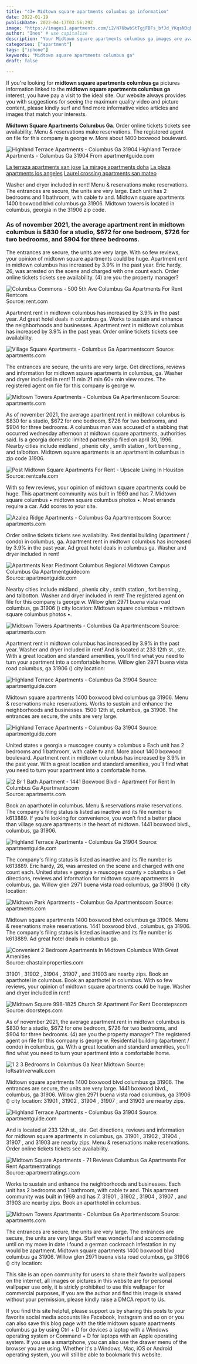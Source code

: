 ```yaml
---
title: "43+ Midtown square apartments columbus ga information"
date: 2022-01-19
publishDate: 2022-04-17T03:56:29Z
image: "https://images1.apartments.com/i2/N76bwbStTgjFBFs_bfJd_YKqsN3qbFh_HZ4uPtOWWYc/117/midtown-towers-columbus-ga-building-photo.jpg?p=1"
author: "Ines" # use capitalize
description: "Your Midtown square apartments columbus ga images are available in this site. Midtown square apartments columbus ga are a topic that is being searched for and liked by netizens now. You can Download the Midtown square apartments columbus ga files here. Get all royalty-free vectors."
categories: ["apartment"]
tags: ["iphone"]
keywords: "Midtown square apartments columbus ga"
draft: false

---
```


If you're looking for **midtown square apartments columbus ga** pictures information linked to the **midtown square apartments columbus ga** interest, you have pay a visit to the ideal  site.  Our website always  provides you with  suggestions  for seeing  the maximum  quality video and picture  content, please kindly surf and find more informative video articles and images  that match your interests.

**Midtown Square Apartments Columbus Ga**. Order online tickets tickets see availability. Menu &amp; reservations make reservations. The registered agent on file for this company is george w. More about 1400 boxwood boulevard.

![Highland Terrace Apartments - Columbus Ga 31904](https://rentpath-res.cloudinary.com/$img_current/t_3x2_jpg_xl/ecc50672f575ea5d3f781f83eb8e48be "Highland Terrace Apartments - Columbus Ga 31904")
Highland Terrace Apartments - Columbus Ga 31904 From apartmentguide.com

[La terraza apartments san jose](/la-terraza-apartments-san-jose/)
[La mirage apartments doha](/la-mirage-apartments-doha/)
[La plaza apartments los angeles](/la-plaza-apartments-los-angeles/)
[Laurel crossing apartments san mateo](/laurel-crossing-apartments-san-mateo/)

Washer and dryer included in rent! Menu &amp; reservations make reservations. The entrances are secure, the units are very large. Each unit has 2 bedrooms and 1 bathroom, with cable tv and. Midtown square apartments 1400 boxwood blvd columbus ga 31906. Midtown towers is located in columbus, georgia in the 31906 zip code.

### As of november 2021, the average apartment rent in midtown columbus is $830 for a studio, $672 for one bedroom, $726 for two bedrooms, and $904 for three bedrooms.

The entrances are secure, the units are very large. With so few reviews, your opinion of midtown square apartments could be huge. Apartment rent in midtown columbus has increased by 3.9% in the past year. Eric hardy, 26, was arrested on the scene and charged with one count each. Order online tickets tickets see availability. (4) are you the property manager?


![Columbus Commons - 500 5th Ave Columbus Ga Apartments For Rent Rentcom](https://rentpath-res.cloudinary.com/$img_current/t_3x2_jpg_xl/t_unpaid/9c1b7f7180aeebec491008f1977620b6 "Columbus Commons - 500 5th Ave Columbus Ga Apartments For Rent Rentcom")
Source: rent.com

Apartment rent in midtown columbus has increased by 3.9% in the past year. Ad great hotel deals in columbus ga. Works to sustain and enhance the neighborhoods and businesses. Apartment rent in midtown columbus has increased by 3.9% in the past year. Order online tickets tickets see availability.

![Village Square Apartments - Columbus Ga Apartmentscom](https://images1.apartments.com/i2/hR-3odnyroOUS0cIevE7ufFfsuUKdflPXb5w_cdolO4/111/village-square-columbus-ga-primary-photo.jpg "Village Square Apartments - Columbus Ga Apartmentscom")
Source: apartments.com

The entrances are secure, the units are very large. Get directions, reviews and information for midtown square apartments in columbus, ga. Washer and dryer included in rent! 11 min 21 min 60+ min view routes. The registered agent on file for this company is george w.

![Midtown Towers Apartments - Columbus Ga Apartmentscom](https://images1.apartments.com/i2/WtVtGV7_OVoZB3uShIHbZHVjGjyCJGAFqYHp5JR-YG0/111/midtown-towers-columbus-ga-primary-photo.jpg "Midtown Towers Apartments - Columbus Ga Apartmentscom")
Source: apartments.com

As of november 2021, the average apartment rent in midtown columbus is $830 for a studio, $672 for one bedroom, $726 for two bedrooms, and $904 for three bedrooms. A columbus man was accused of a stabbing that occurred wednesday afternoon at midtown square apartments, authorities said. Is a georgia domestic limited partnership filed on april 30, 1996. Nearby cities include midland , phenix city , smith station , fort benning , and talbotton. Midtown square apartments is an apartment in columbus in zip code 31906.

![Post Midtown Square Apartments For Rent - Upscale Living In Houston](https://www.rentcafe.com/blog/wp-content/uploads/sites/62/2015/12/bedroom-design-post-midtown-square-houston.jpg "Post Midtown Square Apartments For Rent - Upscale Living In Houston")
Source: rentcafe.com

With so few reviews, your opinion of midtown square apartments could be huge. This apartment community was built in 1969 and has 7. Midtown square columbus • midtown square columbus photos •. Most errands require a car. Add scores to your site.

![Azalea Ridge Apartments - Columbus Ga Apartmentscom](https://images1.apartments.com/i2/l7m3u9S_9shBEpUp_nrYofNysxtJylDgb8PLdgmhzLA/111/azalea-ridge-columbus-ga-primary-photo.jpg "Azalea Ridge Apartments - Columbus Ga Apartmentscom")
Source: apartments.com

Order online tickets tickets see availability. Residential building (apartment / condo) in columbus, ga. Apartment rent in midtown columbus has increased by 3.9% in the past year. Ad great hotel deals in columbus ga. Washer and dryer included in rent!

![Apartments Near Piedmont Columbus Regional Midtown Campus Columbus Ga Apartmentguidecom](https://rentpath-res.cloudinary.com/w_336,h_280,t_rp,cs_tinysrgb,fl_force_strip,c_fill/e_unsharp_mask:50,q_auto/9fa99e9ed02dbbe055575da8b0034730 "Apartments Near Piedmont Columbus Regional Midtown Campus Columbus Ga Apartmentguidecom")
Source: apartmentguide.com

Nearby cities include midland , phenix city , smith station , fort benning , and talbotton. Washer and dryer included in rent! The registered agent on file for this company is george w. Willow glen 2971 buena vista road columbus, ga 31906 () city location: Midtown square columbus • midtown square columbus photos •.

![Midtown Towers Apartments - Columbus Ga Apartmentscom](https://images1.apartments.com/i2/xR_tCuif5o4H62A5okIwN28u5qUlmUKHHuQCsJZYL-g/117/midtown-towers-columbus-ga-side-entrance.jpg?p=1 "Midtown Towers Apartments - Columbus Ga Apartmentscom")
Source: apartments.com

Apartment rent in midtown columbus has increased by 3.9% in the past year. Washer and dryer included in rent! And is located at 233 12th st., ste. With a great location and standard amenities, you’ll find what you need to turn your apartment into a comfortable home. Willow glen 2971 buena vista road columbus, ga 31906 () city location:

![Highland Terrace Apartments - Columbus Ga 31904](https://rentpath-res.cloudinary.com/$img_current/t_3x2_jpg_xl/5b11dd6e9594070969b2b6b055c4978b "Highland Terrace Apartments - Columbus Ga 31904")
Source: apartmentguide.com

Midtown square apartments 1400 boxwood blvd columbus ga 31906. Menu &amp; reservations make reservations. Works to sustain and enhance the neighborhoods and businesses. 1500 12th st, columbus, ga 31906. The entrances are secure, the units are very large.

![Highland Terrace Apartments - Columbus Ga 31904](https://rentpath-res.cloudinary.com/$img_current/t_3x2_jpg_md/97f35ce47bbc9b979f53f9300d83c58d "Highland Terrace Apartments - Columbus Ga 31904")
Source: apartmentguide.com

United states » georgia » muscogee county » columbus » Each unit has 2 bedrooms and 1 bathroom, with cable tv and. More about 1400 boxwood boulevard. Apartment rent in midtown columbus has increased by 3.9% in the past year. With a great location and standard amenities, you’ll find what you need to turn your apartment into a comfortable home.

![2 Br 1 Bath Apartment - 1441 Boxwood Blvd - Apartment For Rent In Columbus Ga Apartmentscom](https://images1.apartments.com/i2/MsHbS-C_y-rkrKmqWR35GpE_uKKQwHH2qZDfV70_alg/111/2-br-1-bath-apartment---1441-boxwood-blvd-columbus-ga-primary-photo.jpg "2 Br 1 Bath Apartment - 1441 Boxwood Blvd - Apartment For Rent In Columbus Ga Apartmentscom")
Source: apartments.com

Book an aparthotel in columbus. Menu &amp; reservations make reservations. The company&#039;s filing status is listed as inactive and its file number is k613889. If you’re looking for convenience, you won’t find a better place than village square apartments in the heart of midtown. 1441 boxwood blvd., columbus, ga 31906.

![Highland Terrace Apartments - Columbus Ga 31904](https://rentpath-res.cloudinary.com/$img_current/t_3x2_jpg_xl/ecc50672f575ea5d3f781f83eb8e48be "Highland Terrace Apartments - Columbus Ga 31904")
Source: apartmentguide.com

The company&#039;s filing status is listed as inactive and its file number is k613889. Eric hardy, 26, was arrested on the scene and charged with one count each. United states » georgia » muscogee county » columbus » Get directions, reviews and information for midtown square apartments in columbus, ga. Willow glen 2971 buena vista road columbus, ga 31906 () city location:

![Midtown Park Apartments - Columbus Ga Apartmentscom](https://images1.apartments.com/i2/c3fEC-wNFG2mnR6FElgPBANb10TdeZaDLVc5NGj9ecU/111/midtown-park-apartments-columbus-ga-primary-photo.jpg "Midtown Park Apartments - Columbus Ga Apartmentscom")
Source: apartments.com

Midtown square apartments 1400 boxwood blvd columbus ga 31906. Menu &amp; reservations make reservations. 1441 boxwood blvd., columbus, ga 31906. The company&#039;s filing status is listed as inactive and its file number is k613889. Ad great hotel deals in columbus ga.

![Convenient 2 Bedroom Apartments In Midtown Columbus With Great Amenities](https://lirp.cdn-website.com/e9df9547/dms3rep/multi/opt/078-fdaf4791-408w.jpg "Convenient 2 Bedroom Apartments In Midtown Columbus With Great Amenities")
Source: chastainproperties.com

31901 , 31902 , 31904 , 31907 , and 31903 are nearby zips. Book an aparthotel in columbus. Book an aparthotel in columbus. With so few reviews, your opinion of midtown square apartments could be huge. Washer and dryer included in rent!

![Midtown Square 998-1825 Church St Apartment For Rent Doorstepscom](https://doorsteps-ar.rdcpix.com/9a54d1cb77aea97cfad54c1755f96665c-f2177464181o.jpg "Midtown Square 998-1825 Church St Apartment For Rent Doorstepscom")
Source: doorsteps.com

As of november 2021, the average apartment rent in midtown columbus is $830 for a studio, $672 for one bedroom, $726 for two bedrooms, and $904 for three bedrooms. (4) are you the property manager? The registered agent on file for this company is george w. Residential building (apartment / condo) in columbus, ga. With a great location and standard amenities, you’ll find what you need to turn your apartment into a comfortable home.

![1 2 3 Bedrooms In Columbus Ga Near Midtown](https://res.cloudinary.com/g5-assets-cld/image/upload/x_0,y_0,h_933,w_1399,c_crop/q_auto,f_auto,fl_lossy,g_center,h_667,w_1000/g5/g5-c-5bvib2rsh-tribridge-residential/g5-cl-1ijlz8q0x7-johnston-mill-lofts/uploads/jml-extWeb-2_vimgv2.jpg "1 2 3 Bedrooms In Columbus Ga Near Midtown")
Source: loftsatriverwalk.com

Midtown square apartments 1400 boxwood blvd columbus ga 31906. The entrances are secure, the units are very large. 1441 boxwood blvd., columbus, ga 31906. Willow glen 2971 buena vista road columbus, ga 31906 () city location: 31901 , 31902 , 31904 , 31907 , and 31903 are nearby zips.

![Highland Terrace Apartments - Columbus Ga 31904](https://rentpath-res.cloudinary.com/$img_current/t_3x2_jpg_xl/b3a1f178144c459bc506a8bee4be5281 "Highland Terrace Apartments - Columbus Ga 31904")
Source: apartmentguide.com

And is located at 233 12th st., ste. Get directions, reviews and information for midtown square apartments in columbus, ga. 31901 , 31902 , 31904 , 31907 , and 31903 are nearby zips. Menu &amp; reservations make reservations. Order online tickets tickets see availability.

![Midtown Square Apartments - 71 Reviews Columbus Ga Apartments For Rent Apartmentratings](https://cimg2.ibsrv.net/ibimg/www.apartmentratings.com/650x350_85-1/1/5/9/1590512210499731141112.jpeg "Midtown Square Apartments - 71 Reviews Columbus Ga Apartments For Rent Apartmentratings")
Source: apartmentratings.com

Works to sustain and enhance the neighborhoods and businesses. Each unit has 2 bedrooms and 1 bathroom, with cable tv and. This apartment community was built in 1969 and has 7. 31901 , 31902 , 31904 , 31907 , and 31903 are nearby zips. Book an aparthotel in columbus.

![Midtown Towers Apartments - Columbus Ga Apartmentscom](https://images1.apartments.com/i2/N76bwbStTgjFBFs_bfJd_YKqsN3qbFh_HZ4uPtOWWYc/117/midtown-towers-columbus-ga-building-photo.jpg?p=1 "Midtown Towers Apartments - Columbus Ga Apartmentscom")
Source: apartments.com

The entrances are secure, the units are very large. The entrances are secure, the units are very large. Staff was wonderful and accommodating until on my move in date i found a german cockroach infestation in my would be apartment. Midtown square apartments 1400 boxwood blvd columbus ga 31906. Willow glen 2971 buena vista road columbus, ga 31906 () city location:

This site is an open community for users to share their favorite wallpapers on the internet, all images or pictures in this website are for personal wallpaper use only, it is stricly prohibited to use this wallpaper for commercial purposes, if you are the author and find this image is shared without your permission, please kindly raise a DMCA report to Us.

If you find this site helpful, please support us by sharing this posts to your favorite social media accounts like Facebook, Instagram and so on or you can also save this blog page with the title midtown square apartments columbus ga by using Ctrl + D for devices a laptop with a Windows operating system or Command + D for laptops with an Apple operating system. If you use a smartphone, you can also use the drawer menu of the browser you are using. Whether it's a Windows, Mac, iOS or Android operating system, you will still be able to bookmark this website.
